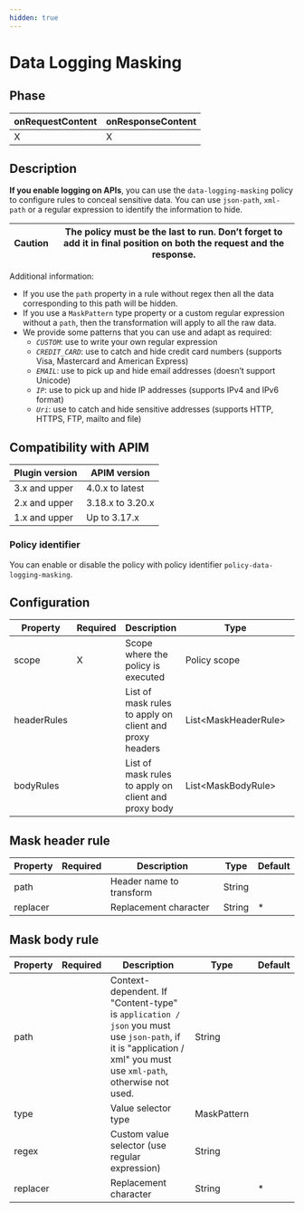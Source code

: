 ```yaml
---
hidden: true
---
```


# Data Logging Masking

## Phase <a href="#user-content-phase" id="user-content-phase"></a>



| onRequestContent | onResponseContent |
| ---------------- | ----------------- |
| X                | X                 |

## Description <a href="#user-content-description" id="user-content-description"></a>



**If you enable logging on APIs**, you can use the `data-logging-masking` policy to configure rules to conceal sensitive data. You can use `json-path`, `xml-path` or a regular expression to identify the information to hide.

| Caution | The policy must be the last to run. Don’t forget to add it in final position on both the request and the response. |
| ------- | ------------------------------------------------------------------------------------------------------------------ |

Additional information:

* If you use the `path` property in a rule without regex then all the data corresponding to this path will be hidden.
* If you use a `MaskPattern` type property or a custom regular expression without a `path`, then the transformation will apply to all the raw data.
* We provide some patterns that you can use and adapt as required:
  * _`CUSTOM`_: use to write your own regular expression
  * _`CREDIT_CARD`_: use to catch and hide credit card numbers (supports Visa, Mastercard and American Express)
  * _`EMAIL`_: use to pick up and hide email addresses (doesn’t support Unicode)
  * _`IP`_: use to pick up and hide IP addresses (supports IPv4 and IPv6 format)
  * _`Uri`_: use to catch and hide sensitive addresses (supports HTTP, HTTPS, FTP, mailto and file)

## Compatibility with APIM <a href="#user-content-compatibility-with-apim" id="user-content-compatibility-with-apim"></a>



| Plugin version | APIM version     |
| -------------- | ---------------- |
| 3.x and upper  | 4.0.x to latest  |
| 2.x and upper  | 3.18.x to 3.20.x |
| 1.x and upper  | Up to 3.17.x     |

### Policy identifier <a href="#user-content-policy-identifier" id="user-content-policy-identifier"></a>

You can enable or disable the policy with policy identifier `policy-data-logging-masking`.

## Configuration <a href="#user-content-configuration" id="user-content-configuration"></a>

| Property    | Required | Description                                             | Type                  | Default          |
| ----------- | -------- | ------------------------------------------------------- | --------------------- | ---------------- |
| scope       | X        | Scope where the policy is executed                      | Policy scope          | REQUEST\_CONTENT |
| headerRules |          | List of mask rules to apply on client and proxy headers | List\<MaskHeaderRule> |                  |
| bodyRules   |          | List of mask rules to apply on client and proxy body    | List\<MaskBodyRule>   |                  |

## Mask header rule <a href="#user-content-mask-header-rule" id="user-content-mask-header-rule"></a>

| Property | Required | Description              | Type   | Default |
| -------- | -------- | ------------------------ | ------ | ------- |
| path     |          | Header name to transform | String |         |
| replacer |          | Replacement character    | String | \*      |

## Mask body rule <a href="#user-content-mask-body-rule" id="user-content-mask-body-rule"></a>

| Property | Required | Description                                                                                                                                                      | Type        | Default |
| -------- | -------- | ---------------------------------------------------------------------------------------------------------------------------------------------------------------- | ----------- | ------- |
| path     |          | Context-dependent. If "Content-type" is `application / json` you must use `json-path`, if it is "application / xml" you must use `xml-path`, otherwise not used. | String      |         |
| type     |          | Value selector type                                                                                                                                              | MaskPattern |         |
| regex    |          | Custom value selector (use regular expression)                                                                                                                   | String      |         |
| replacer |          | Replacement character                                                                                                                                            | String      | \*      |
